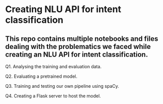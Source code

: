 # Creating NLU API for intent classification

## This repo contains multiple notebooks and files dealing with the problematics we faced while creating an NLU API for intent classification.

Q1. Analysing the training and evaluation data.

Q2. Evaluating a pretrained model.

Q3. Training and testing our own pipeline using spaCy.

Q4. Creating a Flask server to host the model.
